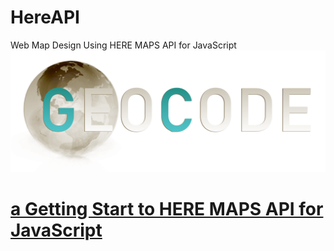 # HereAPI
Web Map Design Using HERE MAPS API for JavaScript
<br>
![Alt text](/img/logo.png)

# [a Getting Start to HERE MAPS API for JavaScript](Section_1_DesignWebMap.md)

